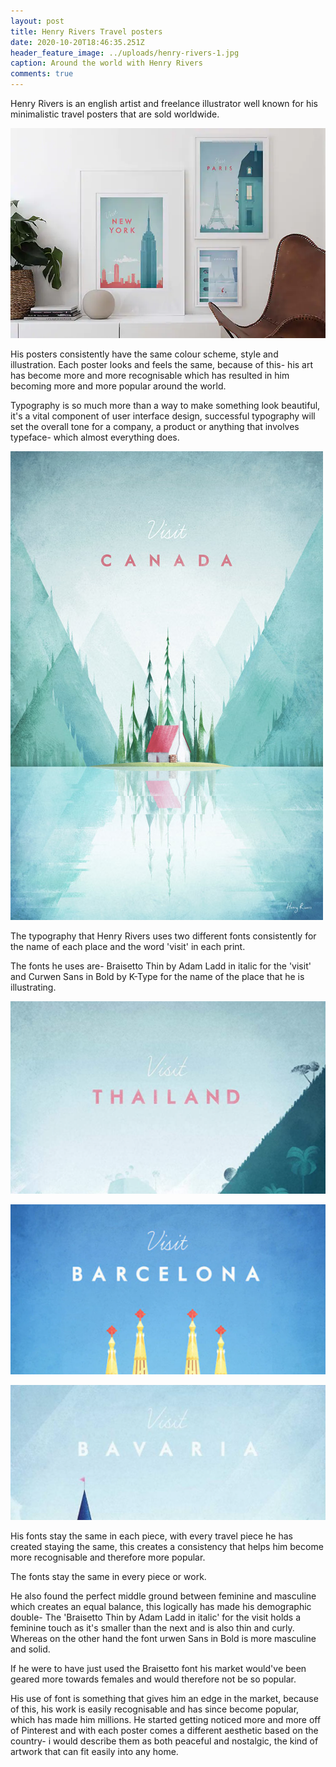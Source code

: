 ```yaml
---
layout: post
title: Henry Rivers Travel posters
date: 2020-10-20T18:46:35.251Z
header_feature_image: ../uploads/henry-rivers-1.jpg
caption: Around the world with Henry Rivers
comments: true
---
```

Henry Rivers is an english artist and freelance illustrator well known for his minimalistic travel posters that are sold worldwide.

![](../uploads/henry_rivers_750px.webp)

His posters consistently have the same colour scheme, style and illustration. Each poster looks and feels the same, because of this- his art has become more and more recognisable which has resulted in him becoming more and more popular around the world. 

Typography is so much more than a way to make something look beautiful, it's a vital component of user interface design, successful typography will set the overall tone for a company, a product or anything that involves typeface- which almost everything does. 

![Fonts- Braisetto Thin in italic & Curwen Sans in Bold by K-Type](../uploads/canada_by_henry_rivers.jpg)

The typography that Henry Rivers uses two different fonts consistently for the name of each place and the word 'visit' in each print.

The fonts he uses are- Braisetto Thin by Adam Ladd in italic for the 'visit' and Curwen Sans in Bold by K-Type for the name of the place that he is illustrating.

![](../uploads/screenshot-2020-10-23-at-14.55.03.png)

![](../uploads/screenshot-2020-10-23-at-14.55.45.png)

![](../uploads/screenshot-2020-10-23-at-14.58.41.png)

His fonts stay the same in each piece, with every travel piece he has created staying the same, this creates a consistency that helps him become more recognisable and therefore more popular.

The fonts stay the same in every piece or work. 

He also found the perfect middle ground between feminine and masculine which creates an equal balance, this logically has made his demographic double- The 'Braisetto Thin by Adam Ladd in italic' for the visit holds a feminine touch as it's smaller than the next and is also thin and curly. Whereas on the other hand the font urwen Sans in Bold is more masculine and solid.

If he were to have just used the Braisetto font his market would've been geared more towards females and would therefore not be so popular.

His use of font is something that gives him an edge in the market, because of this, his work is easily recognisable and has since become popular, which has made him millions. He started getting noticed more and more off of Pinterest and with each poster comes a different aesthetic based on the country- i would describe them as both peaceful and nostalgic, the kind of artwork that can fit easily into any home.